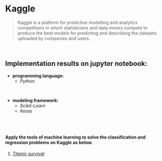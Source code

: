 # Kaggle
> Kaggle is a platform for predictive modelling and analytics competitions in which statisticians and data miners compete to produce the best models for predicting and describing the datasets uploaded by companies and users.
</br>

## Implementation results on jupyter notebook:
+ **programming language:**
    - *Python*    
</br>

+ **modeling framework:**
    - *Scikit-Learn*
    - *Keras*
</br>
</br>

#### Apply the tools of machine learning to solve the classification and regression problems on Kaggle as below. </br>

1. *[Titanic survival](http://nbviewer.jupyter.org/github/Agiwar/Kaggle/blob/master/titanic%20survival/Titanic%20survival.ipynb)*

